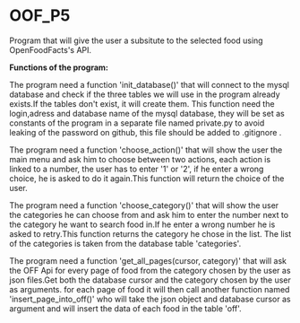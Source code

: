 # OOF_P5
Program that will give the user a subsitute to the selected food using OpenFoodFacts's API.

**Functions of the program:**

The program need a function 'init_database()' that will connect to the mysql database and check if the three tables we will use in the program already exists.If the tables don't exist, it will create them. This function need the login,adress and database name of the mysql database, they will be set as constants of the program in a separate file named private.py to avoid leaking of the password on github, this file should be added to .gitignore .

The program need a function 'choose_action()' that will show the user the main menu and ask him to choose between two actions, each action is linked to a number, the user has to enter '1' or '2', if he enter a wrong choice, he is asked to do it again.This function will return the choice of the user.

The program need a function 'choose_category()' that will show the user the categories he can choose from and ask him to enter the number next to the category he want to search food in.If he enter a wrong number  he is asked to retry.This function returns the category he chose in the list. The list of the categories is taken from the database table 'categories'.

The program need a function 'get_all_pages(cursor, category)' that will ask the OFF Api for every page of food from the category chosen by the user as json files.Get both the database cursor and the category chosen by the user as arguments. for each page of food it will then call another function named 'insert_page_into_off()' who will take the json object and database cursor as argument and will insert the data of each food in the table 'off'.
